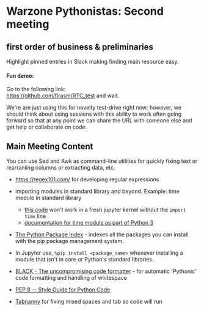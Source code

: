# Warzone Pythonistas: Second meeting

## first order of business & preliminaries

Highlight pinned entries in Slack making finding main resource easy.


#### Fun demo:

Go to the following link:  
https://github.com/firasm/RTC_test and wait.

We're are just using this for novelty test-drive right now; however, we should think about using sessions with this ability to work often going forward so that at any point we can share the URL with someone else and get help or collaborate on code.

## Main Meeting Content

You can use Sed and Awk as command-line utilities for quickly fixing text or rearraniing columns or extracting data, etc.

- https://regex101.com/ for developing regular expressions

- importing modules in standard library and beyond. Example: time module in standard library
    - [this code](https://gist.github.com/fomightez/b012e51ebef6ec58c1515df3ee0c850a) won't work in a fresh jupyter kernel without the `import time` line
    - [documentation for time module as part of Python 3](https://docs.python.org/3/library/time.html?highlight=time#module-time)

- [The Python Package Index](https://pypi.org/) - indexes all the packages you can install with the pip package management system.

- In Jupyter use, `%pip install <package_name>` whenever installing a module that isn't in core or Python's standard libraries.

- [BLACK - The uncompromising code formatter](https://black.readthedocs.io/en/stable/) - for automatic 'Pythonic' code formatting and handling of whitespace
- [PEP 8 -- Style Guide for Python Code](https://www.python.org/dev/peps/pep-0008/)

- [Tabnanny](https://pymotw.com/2/tabnanny/) for fixing mixed spaces and tab so code will run
